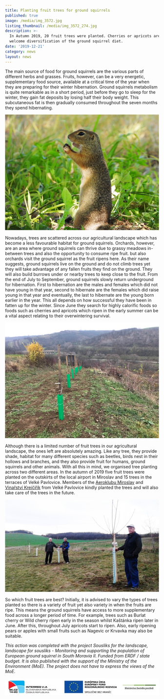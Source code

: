 ```yaml
---
title: Planting fruit trees for ground squirrels
published: true
image: /media/img_3572.jpg
listing_thumbnail: /media/img_3572_274.jpg
description: >-
  In Autumn 2019, 20 fruit trees were planted. Cherries or apricots are a
  welcome diversification of the ground squirrel diet.
date: '2019-12-21'
category: news
layout: news
---
```

The main source of food for ground squirrels are the various parts of different herbs and grasses. Fruits, however, can be a very energetic, supplementary food source, available at a critical time of the year when they are preparing for their winter hibernation. Ground squirrels metabolism is quite remarkable as in a short period, just before they go to sleep for the winter, they gain fat deposits by losing half their body weight. This subcutaneous fat is then gradually consumed throughout the seven months they spend hibernating.

![Sysel s třešní](/media/dscn0131.jpg "Sysel s třešní")

Nowadays, trees are scattered across our agricultural landscape which has become a less favourable habitat for ground squirrels. Orchards, however, are an area where ground squirrels can thrive due to grassy meadows in-between trees and also the opportunity to consume ripe fruit. but also orchards visit the ground squirrel as the fruit ripens here. As their name suggests, ground squirrels live on the ground and do not climb trees yet they will take advantage of any fallen fruits they find on the ground. They will also build burrows under or nearby trees to keep close to the fruit. From the end of July to September, ground squirrels slowly return underground for hibernation. First to hibernation are the males and females which did not have young in that year, second to hibernate are the females which did raise young in that year and eventually, the last to hibernate are the young born earlier in the year. This all depends on how successful they have been in fatten up for the winter. Since June they search for highly calorific foods so foods such as cherries and apricots which ripen in the early summer can be a vital aspect relating to their overwintering survival.

![Nové ovocné stromy ve Velkých Pavlovicích](/media/img_3580.jpg "Nové ovocné stromy ve Velkých Pavlovicích")

Although there is a limited number of fruit trees in our agricultural landscape, the ones left are absolutely amazing. Like any tree, they provide shade, habitat for many different species such as beetles, birds nest in their hollows and branches, and they also provide fruit for humans, ground squirrels and other animals. With all this in mind, we organised tree planting across two different areas. In the autumn of 2019 five fruit trees were planted on the outskirts of the local airport in Miroslav and 15 trees in the terraces of Velké Pavlovice. Members of the [Aeroklubu Miroslav](https://aeroklub-miroslav.webnode.cz/) and [Vinařství Krejčiřík](http://www.vinarstvi-krejcirik.cz/) from Velké Pavlovice kindly planted the trees and will also take care of the trees in the future.

![Nové ovocné stromy v Miroslavi](/media/20191116_153034_620.jpg "Nové ovocné stromy v Miroslavi")

So which fruit trees are best? Initially, it is advised to vary the types of trees planted so there is a variety of fruit yet also variety in when the fruits are ripe. This means the ground squirrels have access to more supplementary food across a longer period of time. For example, trees such as Burlat cherry or Wild cherry ripen early in the season whilst Kaštánka ripen later in June. After this, throughout July apricots start to ripen. Also, early ripening pears or apples with small fruits such as Nagevic or Krvavka may also be suitable.

_This action was completed with the project Sousliks for the landscape, landscape for sousliks - Monitoring and supporting the population of European ground squirrel in South Moravia II. Funded from ERDF / state budget. It is also published with the support of the Ministry of the Environment (MoE). The project does not have to express the views of the MoE._

![](/media/logo_irrva-a-mzp_lezato_610.jpg)
